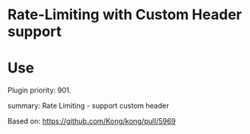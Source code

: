 # Rate-Limiting with Custom Header support

# Use

Plugin priority: 901.  

summary: Rate Limiting - support custom header

Based on: https://github.com/Kong/kong/pull/5969
